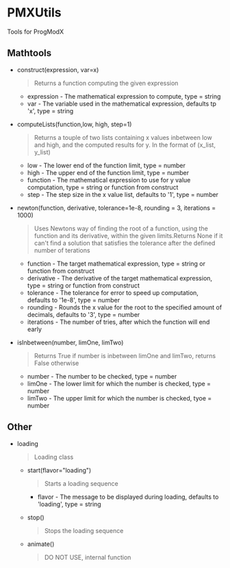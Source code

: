 # PMXUtils

Tools for ProgModX

## Mathtools

* construct(expression, var=x)
    >Returns a function computing the given expression
    
    * expression - The mathematical expression to compute, type = string
    * var - The variable used in the mathematical expression, defaults tp 'x', type = string

* computeLists(function,low, high, step=1)
    >Returns a touple of two lists containing x values inbetween low and high, and the computed results for y. In the format of (x_list, y_list)
    
    * low - The lower end of the function limit, type = number
    * high - The upper end of the function limit, type = number
    * function - The mathematical expression to use for y value computation, type = string or function from construct
    * step - The step size in the x value list, defaults to '1', type = number

* newton(function, derivative, tolerance=1e-8, rounding = 3, iterations = 1000)
    >Uses Newtons way of finding the root of a function, using the function and its derivative, within the given limits.Returns None if it can't find a solution that satisfies the tolerance after the defined number of terations
    
    * function - The target mathematical expression, type = string or function from construct
    * derivative - The derivative of the target mathematical expression, type = string or function from construct
    * tolerance - The tolerance for error to speed up computation, defaults to '1e-8', type = number
    * rounding - Rounds the x value for the root to the specified amount of decimals, defaults to '3', type = number
    * iterations - The number of tries, after which the function will end early

* isInbetween(number, limOne, limTwo)
    >Returns True if number is inbetween limOne and limTwo, returns False otherwise
    
    * number - The number to be checked, type = number
    * limOne - The lower limit for which the number is checked, type = number
    * limTwo - The upper limit for which the number is checked, tyoe = number

## Other

* loading
    >Loading class
    
    * start(flavor="loading")
        >Starts a loading sequence
        
        * flavor - The message to be displayed during loading, defaults to 'loading', type = string
    * stop()
        >Stops the loading sequence
        
    * animate()
        >DO NOT USE, internal function
